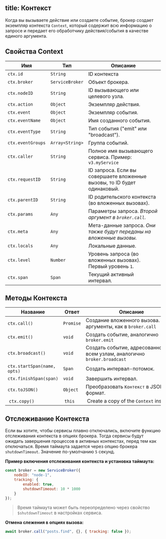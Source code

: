 title: Контекст
---

Когда вы вызываете действие или создаете событие, брокер создает экземпляр контекста `Context`, который содержит всю информацию о запросе и передает его обработчику действия/события в качестве единого аргумента.

## Свойства Context

| Имя               | Тип                   | Описание                                                                 |
| ----------------- | --------------------- | ------------------------------------------------------------------------ |
| `ctx.id`          | `String`              | ID контекста                                                             |
| `ctx.broker`      | `ServiceBroker`       | Объект брокера.                                                          |
| `ctx.nodeID`      | `String`              | ID вызывающего или целевого узла.                                        |
| `ctx.action`      | `Object`              | Экземпляр действия.                                                      |
| `ctx.event`       | `Object`              | Экземпляр события.                                                       |
| `ctx.eventName`   | `Object`              | Имя созданного события.                                                  |
| `ctx.eventType`   | `String`              | Тип события ("emit" или "broadcast").                                    |
| `ctx.eventGroups` | `Array<String>` | Группа событий.                                                          |
| `ctx.caller`      | `String`              | Полное имя вызывающего сервиса. Пример: `v3.myService`                   |
| `ctx.requestID`   | `String`              | ID запроса. Если вы совершаете вложенные вызовы, то ID будет одинаковый. |
| `ctx.parentID`    | `String`              | ID родительского контекста (во вложенных вызовах).                       |
| `ctx.params`      | `Any`                 | Параметры запроса. *Второй аргумент в `broker.call`.*                    |
| `ctx.meta`        | `Any`                 | Мета-данные запроса. *Они также будут переданы на вложенные вызовы.*     |
| `ctx.locals`      | `Any`                 | Локальные данные.                                                        |
| `ctx.level`       | `Number`              | Уровень запроса (во вложенных вызовах). Первый уровень `1`.              |
| `ctx.span`        | `Span`                | Текущий активный интервал.                                               |

## Методы Контекста

| Название                    | Ответ     | Описание                                                                |
| --------------------------- | --------- | ----------------------------------------------------------------------- |
| `ctx.call()`                | `Promise` | Создание вложенного вызова. Те же аргументы, как в `broker.call`        |
| `ctx.emit()`                | `void`    | Создать событие, аналогично `broker.emit`                               |
| `ctx.broadcast()`           | `void`    | Создать событие, адресованное всем узлам, аналогично `broker.broadcast` |
| `ctx.startSpan(name, opts)` | `Span`    | Создать интервал-потомок.                                               |
| `ctx.finishSpan(span)`      | `void`    | Завершить интервал.                                                     |
| `ctx.toJSON()`              | `Object`  | Преобразовать `Контекст` в JSON формат.                                 |
|  `ctx.copy()`               |  `this`   |  Create a copy of the `Context` instance.                               |

## Отслеживание Контекста
Если вы хотите, чтобы сервисы плавно отключались, включите функцию отслеживания контекста в опциях брокера. Тогда сервисы будут ожидать завершения процессов в активных контекстах, перед тем как отключаться. Время таймаута задается через опцию брокера `shutdownTimeout`. Значение по-умолчанию `5` секунд.

**Пример включения отслеживания контекста и установка таймаута:**
```js
const broker = new ServiceBroker({
    nodeID: "node-1",
    tracking: {
        enabled: true,
        shutdownTimeout: 10 * 1000
    }
});
```

> Время таймаута может быть переопределено через свойство `$shutdownTimeout` в настройках сервиса.

**Отмена слежения в опциях вызова:**

```js
await broker.call("posts.find", {}, { tracking: false });
```